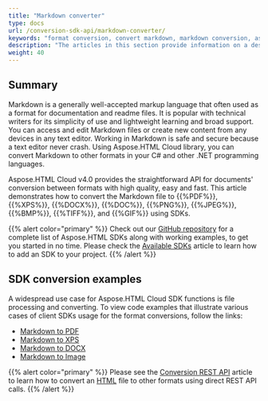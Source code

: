 ```yaml
---
title: "Markdown converter"
type: docs
url: /conversion-sdk-api/markdown-converter/
keywords: "format conversion, convert markdown, markdown conversion, asynchronous conversion, conversion SDK, convert markdown to pdf, convert markdown to xps, convert markdown to doc, convert markdown to image, Python, PHP, Perl, Android, Swift, C#, Java, Node.js"
description: "The articles in this section provide information on a description of conversion features of Aspose.HTML Cloud SDK API and the list of supported Markdown files conversion scenarios using various SDKs. The SDKs are wrappers upon REST API to help developers speed up their development. SDKs are available in PHP, Perl, Android, Swift, C#, Java and more."
weight: 40
---
```


## **Summary**

Markdown is a generally well-accepted markup language that often used as a format for documentation and readme files. It is popular with technical writers for its simplicity of use and lightweight learning and broad support. You can access and edit Markdown files or create new content from any devices in any text editor. Working in Markdown is safe and secure because a text editor never crash. Using Aspose.HTML Cloud library, you can convert Markdown to other formats in your C# and other .NET programming languages.

Aspose.HTML Cloud v4.0 provides the straightforward API for documents' conversion between formats with high quality, easy and fast. This article demonstrates how to convert the Markdown file to {{%PDF%}}, {{%XPS%}}, {{%DOCX%}}, {{%DOC%}}, {{%PNG%}}, {{%JPEG%}}, {{%BMP%}}, {{%TIFF%}}, and {{%GIF%}} using SDKs.

{{% alert color="primary" %}} 
Check out our [GitHub repository](https://github.com/aspose-html-cloud) for a complete list of Aspose.HTML SDKs along with working examples, to get you started in no time. Please check the [Available SDKs](/html/available-sdks/) article to learn how to add an SDK to your project.
{{% /alert %}} 

## **SDK conversion examples**

A widespread use case for Aspose.HTML Cloud SDK functions is file processing and converting. To view code examples that illustrate various cases of client SDKs usage for the format conversions, follow the links:

 - [Markdown to PDF](/html/conversion-sdk-api/markdown-to-pdf/) 
 - [Markdown to XPS](/html/conversion-sdk-api/markdown-to-xps/)
 - [Markdown to DOCX](/html/conversion-sdk-api/markdown-to-docx/) 
 - [Markdown to Image](/html/conversion-sdk-api/markdown-to-image/) 

{{% alert color="primary" %}} 
Please see the [Conversion REST API](/html/conversion-rest-api/) article to learn how to convert an [HTML](https://docs.fileformat.com/web/html/) file to other formats using direct REST API calls.
{{% /alert %}} 

